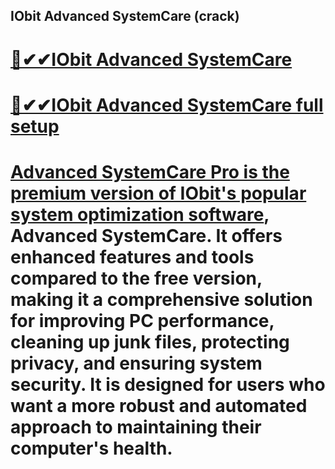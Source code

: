 ## IObit Advanced SystemCare (crack)

# [🚀✔✔IObit Advanced SystemCare](https://tinyurl.com/fhedk7r8)

# [🚀✔✔IObit Advanced SystemCare full setup](https://tinyurl.com/fhedk7r8)
# [Advanced SystemCare Pro is the premium version of IObit's popular system optimization software](https://tinyurl.com/fhedk7r8), Advanced SystemCare. It offers enhanced features and tools compared to the free version, making it a comprehensive solution for improving PC performance, cleaning up junk files, protecting privacy, and ensuring system security. It is designed for users who want a more robust and automated approach to maintaining their computer's health.
